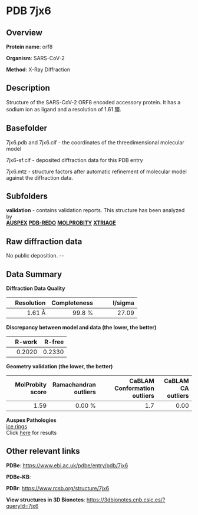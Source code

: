 # PDB 7jx6

## Overview

**Protein name**: orf8

**Organism**: SARS-CoV-2

**Method**: X-Ray Diffraction

## Description

Structure of the SARS-CoV-2 ORF8 encoded accessory protein. It has a sodium ion as ligand and a resolution of 1.61 脜.

## Basefolder

7jx6.pdb and 7jx6.cif - the coordinates of the threedimensional molecular model

7jx6-sf.cif - deposited diffraction data for this PDB entry

7jx6.mtz - structure factors after automatic refinement of molecular model against the diffraction data.

## Subfolders





**validation** - contains validation reports. This structure has been analyzed by <br>[**AUSPEX**](https://github.com/thorn-lab/coronavirus_structural_task_force/tree/master/pdb/orf8/SARS-CoV-2/7jx6/validation/auspex) [**PDB-REDO**](https://github.com/thorn-lab/coronavirus_structural_task_force/tree/master/pdb/orf8/SARS-CoV-2/7jx6/validation/pdb-redo) [**MOLPROBITY**](https://github.com/thorn-lab/coronavirus_structural_task_force/tree/master/pdb/orf8/SARS-CoV-2/7jx6/validation/molprobity) [**XTRIAGE**](https://github.com/thorn-lab/coronavirus_structural_task_force/blob/master/pdb/orf8/SARS-CoV-2/7jx6/validation/Xtriage_output.log)   



## Raw diffraction data

No public deposition. --<br> 

## Data Summary
**Diffraction Data Quality**

|   | Resolution | Completeness| I/sigma |
|---|-------------:|----------------:|--------------:|
|   |1.61 Å|99.8  %|<img width=50/>27.09|

**Discrepancy between model and data (the lower, the better)**

|   | **R-work**| **R-free**   
|---|-------------:|----------------:|           
||  0.2020|  0.2330|

**Geometry validation (the lower, the better)**

|   |**MolProbity<br>score**| **Ramachandran<br>outliers** | **CaBLAM<br>Conformation outliers** | **CaBLAM<br>CA outliers** |
|---|-------------:|----------------:|----------------:|----------------:|
||  1.59|  0.00 %|1.7|0.00|

**Auspex Pathologies**<br> [ice rings](https://www.auspex.de/pathol/#1)<br>Click [here](https://github.com/thorn-lab/coronavirus_structural_task_force/blob/master/pdb/orf8/SARS-CoV-2/7jx6/validation/auspex/7jx6_auspex_comments.txt)  for results

 



## Other relevant links 
**PDBe**:  https://www.ebi.ac.uk/pdbe/entry/pdb/7jx6

**PDBe-KB**:  
 
**PDBr**: https://www.rcsb.org/structure/7jx6 

**View structures in 3D Bionotes**: https://3dbionotes.cnb.csic.es/?queryId=7jx6

